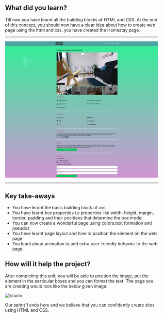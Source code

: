 ## What did you learn?

Till now you have learnt all the building blocks of HTML and CSS.
At the end of this concept, you should now have a clear idea about how to create web page using the html and css. you have created the Homestay page.

---
![final image](https://raw.githubusercontent.com/greyatom-school/the-minerva-project/master/FEWD/sprint_1/2.Basics_of_CSS/images/final.png)

---
## Key take-aways

- You have learnt the basic building block of css
- You have learnt box properties i.e properties like width, height, margin, border, padding and their positions that determine the box model
- You can now create a wonderful page using colors,text formation and pseudos
- You have learnt page layout and how to position the element on the web page
- You leant about animation to add extra user-friendly behavior to the web page.

## How will it help the project?

After completing this unit, you will be able to position the image, put the element in the perticular boxes and you can format the text. The page you are creating would look like the below given image:

![studio](https://github.com/greyatom-school/the-minerva-project/raw/master/FEWD/sprint_1/project/template.png)

Our sprint 1 ends here and we believe that you can confidently create sites using HTML and CSS.
